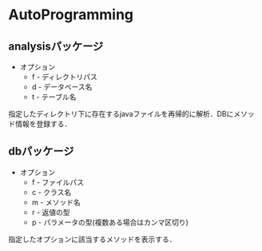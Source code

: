 # AutoProgramming

## analysisパッケージ
* オプション
	* f - ディレクトリパス
	* d - データベース名
	* t - テーブル名

指定したディレクトリ下に存在するjavaファイルを再帰的に解析．DBにメソッド情報を登録する．

## dbパッケージ
* オプション
	* f - ファイルパス
	* c - クラス名
	* m - メソッド名
	* r - 返値の型
	* p - パラメータの型(複数ある場合はカンマ区切り)

指定したオプションに該当するメソッドを表示する．